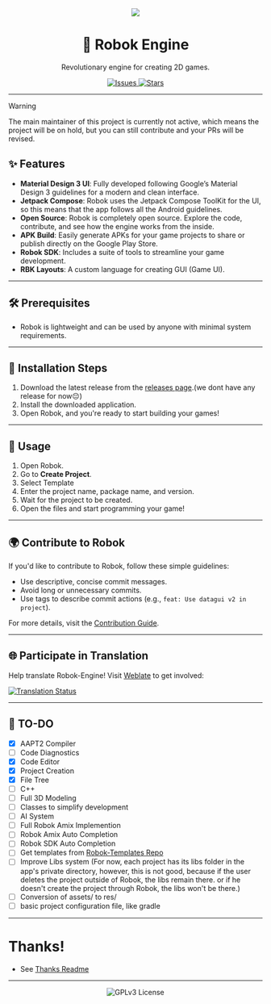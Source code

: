 <div align="center">
  <img src="https://images.weserv.nl/?url=avatars.githubusercontent.com/robok-engine?v=4&h=120&w=120&fit=cover&mask=circle&maxage=8d"/>
  
  
  <h1>🚀 Robok Engine</h1>
  <p>Revolutionary engine for creating 2D games.</p>
  <a href="https://github.com/Robok-Engine/Robok-Engine/issues">
    <img src="https://m3-markdown-badges.vercel.app/issues/1/2/Robok-Engine/Robok-Engine" alt="Issues">
  </a>
  <a href="https://github.com/robok-/Robok-Engine/stargazers">
    <img src="https://m3-markdown-badges.vercel.app/stars/1/2/Robok-Engine/Robok-Engine" alt="Stars">
  </a>
</div>

---

> [!WARNING]
> The main maintainer of this project is currently not active, which means the project will be on hold, but you can still contribute and your PRs will be revised.

## ✨ Features

- **Material Design 3 UI**: Fully developed following Google’s Material Design 3 guidelines for a modern and clean interface.
- **Jetpack Compose**: Robok uses the Jetpack Compose ToolKit for the UI, so this means that the app follows all the Android guidelines.
- **Open Source**: Robok is completely open source. Explore the code, contribute, and see how the engine works from the inside.
- **APK Build**: Easily generate APKs for your game projects to share or publish directly on the Google Play Store.
- **Robok SDK**: Includes a suite of tools to streamline your game development.
- **RBK Layouts**: A custom language for creating GUI (Game UI).

---

## 🛠️ Prerequisites

- Robok is lightweight and can be used by anyone with minimal system requirements.

---

## 🔧 Installation Steps

1. Download the latest release from the [releases page](https://github.com/Robok-Engine/Robok-Engine/releases).(we dont have any release for now😔)
2. Install the downloaded application.
3. Open Robok, and you're ready to start building your games!

---

## 🚀 Usage

1. Open Robok.
2. Go to **Create Project**.
3. Select Template
4. Enter the project name, package name, and version.
5. Wait for the project to be created.
6. Open the files and start programming your game!

---

## 🌍 Contribute to Robok

If you'd like to contribute to Robok, follow these simple guidelines:

- Use descriptive, concise commit messages.
- Avoid long or unnecessary commits.
- Use tags to describe commit actions (e.g., `feat: Use datagui v2 in project`).

For more details, visit the [Contribution Guide](https://github.com/Robok-Engine/Robok-Engine/tree/dev/docs/CONTRIBUTION.md).

---

## 🌐 Participate in Translation

Help translate Robok-Engine! Visit [Weblate](https://hosted.weblate.org/engage/robok-engine/) to get involved:

<a href="https://hosted.weblate.org/engage/robok-engine/">
    <img src="https://hosted.weblate.org/widgets/robok-engine/-/multi-auto.svg" alt="Translation Status">
</a>

---

## 📝 TO-DO

- [X] AAPT2 Compiler
- [ ] Code Diagnostics
- [X] Code Editor
- [X] Project Creation
- [X] File Tree
- [ ] C++
- [ ] Full 3D Modeling
- [ ] Classes to simplify development
- [ ] AI System
- [ ] Full Robok Amix Implemention
- [ ] Robok Amix Auto Completion
- [ ] Robok SDK Auto Completion
- [ ] Get templates from [Robok-Templates Repo](https://github.com/Robok-Engine/Robok-Templates)
- [ ] Improve Libs system (For now, each project has its libs folder in the app's private directory, however, this is not good, because if the user deletes the project outside of Robok, the libs remain there. or if he doesn't create the project through Robok, the libs won't be there.)
- [ ] Conversion of assets/ to res/
- [ ] basic project configuration file, like gradle

---

# Thanks!
- See [Thanks Readme](https://github.com/Robok-Engine/Robok-Engine/tree/dev/THANKS.md)

---

<div align="center">
  <img src="https://ziadoua.github.io/m3-Markdown-Badges/badges/LicenceGPLv3/licencegplv32.svg" alt="GPLv3 License">
</div>
